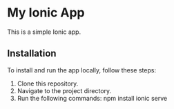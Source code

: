 # My Ionic App

This is a simple Ionic app.

## Installation

To install and run the app locally, follow these steps:

1. Clone this repository.
2. Navigate to the project directory.
3. Run the following commands:
npm install
ionic serve